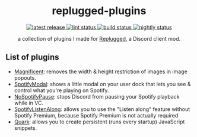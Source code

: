 <p>
  <h1 align="center">replugged-plugins</h1>
</p>

<p align="center">
  <a href="https://github.com/Socketlike/replugged-plugins/releases/latest">
    <img alt="latest release" src="https://img.shields.io/github/v/release/Socketlike/replugged-plugins?label=version&sort=semver">
  </a>
  <a href="https://github.com/Socketlike/replugged-plugins/actions/workflows/lint.yml">
    <img alt="lint status" src="https://img.shields.io/github/actions/workflow/status/Socketlike/replugged-plugins/lint.yml?label=lint">
  </a>
  <a href="https://github.com/Socketlike/replugged-plugins/actions/workflows/release.yml">
    <img alt="build status" src="https://img.shields.io/github/actions/workflow/status/Socketlike/replugged-plugins/release.yml?label=build">
  </a>
  <a href="https://github.com/Socketlike/replugged-plugins/actions/workflows/nightly.yml">
    <img alt="nightly status" src="https://img.shields.io/github/actions/workflow/status/Socketlike/replugged-plugins/nightly.yml?label=nightly&color=blueviolet">
  </a>
</p>

<p align="center">
  a collection of plugins I made for <a href="https://replugged.dev">Replugged</a>, a Discord client mod.
</p>

## List of plugins

- [Magnificent](https://github.com/Socketlike/replugged-plugins/blob/main/plugins/Magnificent):
  removes the width & height restriction of images in image popouts.
- [SpotifyModal](https://github.com/Socketlike/replugged-plugins/blob/main/plugins/SpotifyModal):
  shows a little modal on your user dock that lets you see & control what you're playing on Spotify.
- [NoSpotifyPause](https://github.com/Socketlike/replugged-plugins/blob/main/plugins/NoSpotifyPause):
  stops Discord from pausing your Spotify playback while in VC.
- [SpotifyListenAlong](https://github.com/Socketlike/replugged-plugins/blob/main/plugins/SpotifyListenAlong):
  allows you to use the "Listen along" feature without Spotify Premium, because Spotify Premium is
  not actually required
- [Quark](https://github.com/Socketlike/replugged-plugins/blob/main/plugins/Quark): allows you to
  create persistent (runs every startup) JavaScript snippets.
